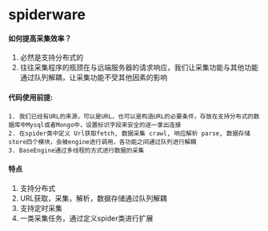 # spiderware

#### 如何提高采集效率？

1. 必然是支持分布式的
2. 往往采集程序的瓶颈在与远端服务器的请求响应，我们让采集功能与其他功能通过队列解耦，让采集功能不受其他因素的影响

#### 代码使用前提:

   	1. 我们已经有URL的来源，可以是URL，也可以是构造URL的必要条件，存放在支持分布式的数据库中Mysql或者Mongo中，设置标识字段来安全的逐一拿出连接
   	2. 在spider类中定义 Url获取fetch, 数据采集 crawl, 响应解析 parse, 数据存储 store四个模块，会被engine进行调用，各功能之间通过队列进行解耦
   	3. BaseEngine通过多线程的方式进行数据的采集

#### 特点

1. 支持分布式
2. URL获取，采集，解析，数据存储通过队列解耦
3. 支持定时采集
4. 一类采集任务，通过定义spider类进行扩展